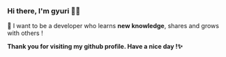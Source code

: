 ### Hi there, I'm gyuri 🖐🏻

💬 I want to be a developer who learns **new knowledge**, shares and grows with others !

**Thank you for visiting my github profile. Have a nice day !✨**

<!--
**Gyuuul/Gyuuul** is a  _special_ ✨ repository because its `README.md` (this file) appears on your GitHub profile.

Here are some ideas to get you started:

- 🔭 I’m currently working on ...
- 🌱 I’m currently learning ...
- 👯 I’m looking to collaborate on ...
- 🤔 I’m looking for help with ...
-  Ask me about ...
- 📫 How to reach me: ...
- 😄 Pronouns: ...
- ⚡ Fun fact: ...
-->
